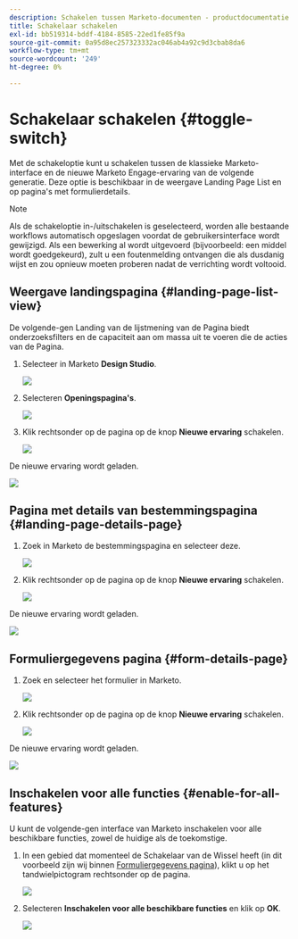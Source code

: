 ```yaml
---
description: Schakelen tussen Marketo-documenten - productdocumentatie
title: Schakelaar schakelen
exl-id: bb519314-bddf-4184-8585-22ed1fe85f9a
source-git-commit: 0a95d8ec257323332ac046ab4a92c9d3cbab8da6
workflow-type: tm+mt
source-wordcount: '249'
ht-degree: 0%

---
```


# Schakelaar schakelen {#toggle-switch}

Met de schakeloptie kunt u schakelen tussen de klassieke Marketo-interface en de nieuwe Marketo Engage-ervaring van de volgende generatie. Deze optie is beschikbaar in de weergave Landing Page List en op pagina&#39;s met formulierdetails.

>[!NOTE]
>
>Als de schakeloptie in-/uitschakelen is geselecteerd, worden alle bestaande workflows automatisch opgeslagen voordat de gebruikersinterface wordt gewijzigd. Als een bewerking al wordt uitgevoerd (bijvoorbeeld: een middel wordt goedgekeurd), zult u een foutenmelding ontvangen die als dusdanig wijst en zou opnieuw moeten proberen nadat de verrichting wordt voltooid.

## Weergave landingspagina {#landing-page-list-view}

De volgende-gen Landing van de lijstmening van de Pagina biedt onderzoeksfilters en de capaciteit aan om massa uit te voeren die de acties van de Pagina.

1. Selecteer in Marketo **Design Studio**.

   ![](assets/toggle-switch-1.png)

1. Selecteren **Openingspagina&#39;s**.

   ![](assets/toggle-switch-2.png)

1. Klik rechtsonder op de pagina op de knop **Nieuwe ervaring** schakelen.

   ![](assets/toggle-switch-3.png)

De nieuwe ervaring wordt geladen.

![](assets/toggle-switch-4.png)

## Pagina met details van bestemmingspagina {#landing-page-details-page}

1. Zoek in Marketo de bestemmingspagina en selecteer deze.

   ![](assets/toggle-switch-5.png)

1. Klik rechtsonder op de pagina op de knop **Nieuwe ervaring** schakelen.

   ![](assets/toggle-switch-6.png)

De nieuwe ervaring wordt geladen.

![](assets/toggle-switch-7.png)

## Formuliergegevens pagina {#form-details-page}

1. Zoek en selecteer het formulier in Marketo.

   ![](assets/toggle-switch-8.png)

1. Klik rechtsonder op de pagina op de knop **Nieuwe ervaring** schakelen.

   ![](assets/toggle-switch-9.png)

De nieuwe ervaring wordt geladen.

![](assets/toggle-switch-10.png)

## Inschakelen voor alle functies {#enable-for-all-features}

U kunt de volgende-gen interface van Marketo inschakelen voor alle beschikbare functies, zowel de huidige als de toekomstige.

1. In een gebied dat momenteel de Schakelaar van de Wissel heeft (in dit voorbeeld zijn wij binnen [Formuliergegevens pagina](#form-details-page)), klikt u op het tandwielpictogram rechtsonder op de pagina.

   ![](assets/toggle-switch-11.png)

1. Selecteren **Inschakelen voor alle beschikbare functies** en klik op **OK**.

   ![](assets/toggle-switch-12.png)
